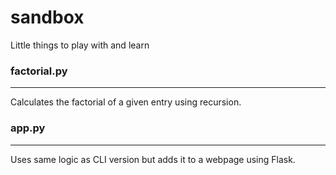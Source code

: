 # sandbox
Little things to play with and learn

### factorial.py
***
Calculates the factorial of a given entry using recursion.

### app.py
***
Uses same logic as CLI version but adds it to a webpage using Flask.
